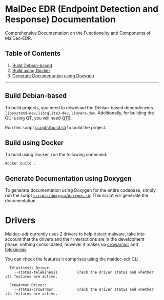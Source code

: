 # MalDec EDR (Endpoint Detection and Response) Documentation

Comprehensive Documentation on the Functionality and Components of MalDec-EDR.

## Table of Contents

1. [Build Debian-based](#build-debian-based)
2. [Build using Docker](#build-using-docker)
3. [Generate Documentation using Doxygen](#generate-documentation-using-doxygen)

---

## Build Debian-based

To build projects, you need to download the Debian-based dependencies `libsystemd-dev`, `libsqlite3-dev`, `libyara-dev`. Additionally, for building the GUI using QT, you will need [QT6](https://www.qt.io/product/qt6).

Run this script [scripts/build.sh](../scripts/build.sh) to build the project.

## Build using Docker 

To build using Docker, run the following command:

``` 
docker build .
```

## Generate Documentation using Doxygen

To generate documentation using Doxygen for the entire codebase, simply run the script [`scripts/doxygen/doxygen.sh`](../scripts/doxygen/doxygen.sh). This script will generate the documentation.

# Drivers

Maldec-edr currently uses 2 drivers to help detect malware, take into account that the drivers and their interactions are in the development phase, nothing consolidated, however it makes up [crowarmor](https://github.com/maldeclabs/CrowArmor) and [telekinesis](https://github.com/maldeclabs/Telekinesis).

You can check the features it comprises using the maldec-edr CLI.

```
  Telekinesis Driver:
    --status-telekinesis         Check the driver status and whether its features are active.

  CrowArmor Driver:
    --status-crowarmor           Check the driver status and whether its features are active.
```

